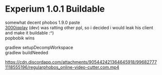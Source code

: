 # Experium 1.0.1 Buildable

somewhat decent phobos 1.9.0 paste\
[3000iqplay](https://github.com/3000IQPlay) (dev) was ratting other ppl, so i decided i would leak his client and make it buildable :^)\
popbobik wins

gradlew setupDecompWorkspace\
gradlew buildNeeded

https://cdn.discordapp.com/attachments/905442421364645918/996827771118555196/regularphobos_online-video-cutter.com.mp4